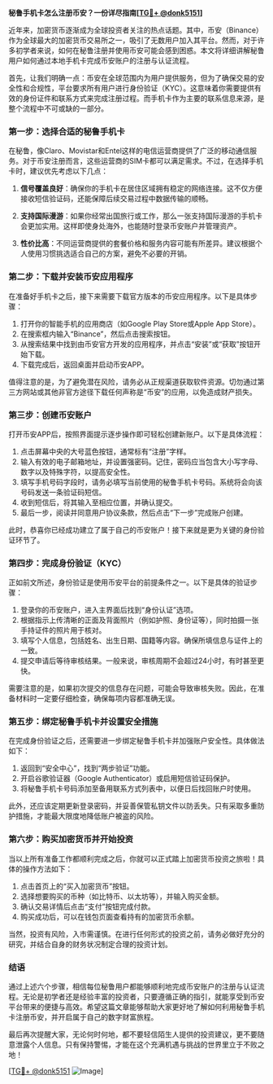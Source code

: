 **秘鲁手机卡怎么注册币安？一份详尽指南[[TG💪+ @donk5151](https://t.me/s/donk5151)]**

近年来，加密货币逐渐成为全球投资者关注的热点话题。其中，币安（Binance）作为全球最大的加密货币交易所之一，吸引了无数用户加入其平台。然而，对于许多初学者来说，如何在秘鲁注册并使用币安可能会感到困惑。本文将详细讲解秘鲁用户如何通过本地手机卡完成币安账户的注册与认证流程。

首先，让我们明确一点：币安在全球范围内为用户提供服务，但为了确保交易的安全性和合规性，平台要求所有用户进行身份验证（KYC）。这意味着你需要提供有效的身份证件和联系方式来完成注册过程。而手机卡作为主要的联系信息来源，是整个流程中不可或缺的一部分。

### **第一步：选择合适的秘鲁手机卡**

在秘鲁，像Claro、Movistar和Entel这样的电信运营商提供了广泛的移动通信服务。对于币安注册而言，这些运营商的SIM卡都可以满足需求。不过，在选择手机卡时，建议优先考虑以下几点：

1. **信号覆盖良好**：确保你的手机卡在居住区域拥有稳定的网络连接。这不仅方便接收短信验证码，还能保障后续交易过程中数据传输的顺畅。
   
2. **支持国际漫游**：如果你经常出国旅行或工作，那么一张支持国际漫游的手机卡会更加实用。这样即使身处海外，也能随时登录币安账户并管理资产。

3. **性价比高**：不同运营商提供的套餐价格和服务内容可能有所差异。建议根据个人使用习惯挑选适合自己的方案，避免不必要的开销。

### **第二步：下载并安装币安应用程序**

在准备好手机卡之后，接下来需要下载官方版本的币安应用程序。以下是具体步骤：

1. 打开你的智能手机的应用商店（如Google Play Store或Apple App Store）。
2. 在搜索框内输入“Binance”，然后点击搜索按钮。
3. 从搜索结果中找到由币安官方开发的应用程序，并点击“安装”或“获取”按钮开始下载。
4. 下载完成后，返回桌面并启动币安APP。

值得注意的是，为了避免潜在风险，请务必从正规渠道获取软件资源。切勿通过第三方网站或其他非官方途径下载任何声称是“币安”的应用，以免造成财产损失。

### **第三步：创建币安账户**

打开币安APP后，按照界面提示逐步操作即可轻松创建新账户。以下是具体流程：

1. 点击屏幕中央的大号蓝色按钮，通常标有“注册”字样。
2. 输入有效的电子邮箱地址，并设置强密码。记住，密码应当包含大小写字母、数字以及特殊字符，以提高安全性。
3. 填写手机号码字段时，请务必填写当前使用的秘鲁手机卡号码。系统将会向该号码发送一条验证码短信。
4. 收到短信后，将其输入至相应位置，并确认提交。
5. 最后一步，阅读并同意用户协议条款，然后点击“下一步”完成账户创建。

此时，恭喜你已经成功建立了属于自己的币安账户！接下来就是更为关键的身份验证环节了。

### **第四步：完成身份验证（KYC）**

正如前文所述，身份验证是使用币安平台的前提条件之一。以下是具体的验证步骤：

1. 登录你的币安账户，进入主界面后找到“身份认证”选项。
2. 根据指示上传清晰的正面及背面照片（例如护照、身份证等），同时拍摄一张手持证件的照片用于核对。
3. 填写个人信息，包括姓名、出生日期、国籍等内容。确保所填信息与证件上的一致。
4. 提交申请后等待审核结果。一般来说，审核周期不会超过24小时，有时甚至更快。

需要注意的是，如果初次提交的信息存在问题，可能会导致审核失败。因此，在准备材料时一定要仔细检查，确保每项内容都准确无误。

### **第五步：绑定秘鲁手机卡并设置安全措施**

在完成身份验证之后，还需要进一步绑定秘鲁手机卡并加强账户安全性。具体做法如下：

1. 返回到“安全中心”，找到“两步验证”功能。
2. 开启谷歌验证器（Google Authenticator）或启用短信验证码保护。
3. 将秘鲁手机卡号码添加至备用联系方式列表中，以便日后找回账户时使用。

此外，还应该定期更新登录密码，并妥善保管私钥文件以防丢失。只有采取多重防护措施，才能最大限度地降低账户被盗的风险。

### **第六步：购买加密货币并开始投资**

当以上所有准备工作都顺利完成之后，你就可以正式踏上加密货币投资之旅啦！具体的操作方法如下：

1. 点击首页上的“买入加密货币”按钮。
2. 选择想要购买的币种（如比特币、以太坊等），并输入购买金额。
3. 确认交易详情后点击“支付”按钮完成付款。
4. 购买成功后，可以在钱包页面查看持有的加密货币余额。

当然，投资有风险，入市需谨慎。在进行任何形式的投资之前，请务必做好充分的研究，并结合自身的财务状况制定合理的投资计划。

### **结语**

通过上述六个步骤，相信每位秘鲁用户都能够顺利地完成币安账户的注册与认证流程。无论是初学者还是经验丰富的投资者，只要遵循正确的指引，就能享受到币安平台带来的便捷与高效。希望这篇文章能够帮助大家更好地了解如何利用秘鲁手机卡注册币安，并开启属于自己的数字财富旅程。

最后再次提醒大家，无论何时何地，都不要轻信陌生人提供的投资建议，更不要随意泄露个人信息。只有保持警惕，才能在这个充满机遇与挑战的世界里立于不败之地！

[[TG💪+ @donk5151](https://t.me/s/donk5151) ![Image](https://i.postimg.cc/rwNCRYN7/Snipaste-2025-04-30-17-27-05.png)]